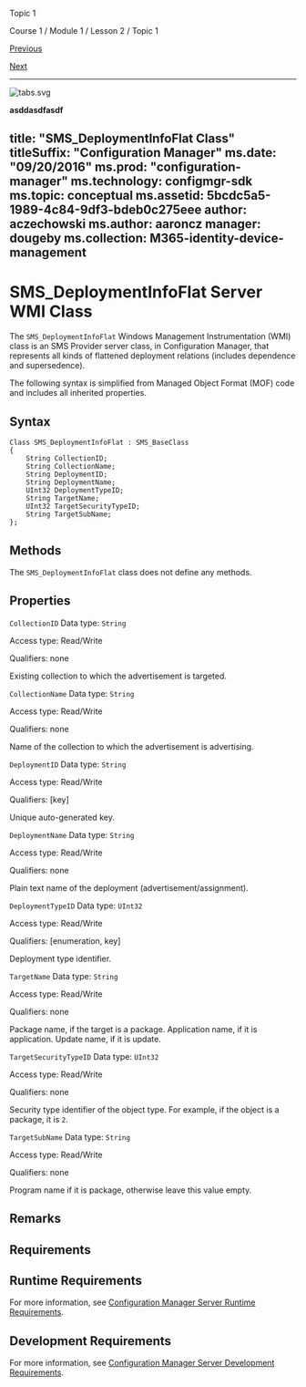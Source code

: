 Topic 1

Course 1 / Module 1 / Lesson 2 / Topic 1

[Previous][]

[Next][]

--------------------

![tabs.svg][]

**asddasdfasdf**

## title: "SMS\_DeploymentInfoFlat Class" titleSuffix: "Configuration Manager" ms.date: "09/20/2016" ms.prod: "configuration-manager" ms.technology: configmgr-sdk ms.topic: conceptual ms.assetid: 5bcdc5a5-1989-4c84-9df3-bdeb0c275eee author: aczechowski ms.author: aaroncz manager: dougeby ms.collection: M365-identity-device-management ##

# SMS\_DeploymentInfoFlat Server WMI Class #

The `SMS_DeploymentInfoFlat` Windows Management Instrumentation (WMI) class is an SMS Provider server class, in Configuration Manager, that represents all kinds of flattened deployment relations (includes dependence and supersedence).

The following syntax is simplified from Managed Object Format (MOF) code and includes all inherited properties.

## Syntax ##

``````````
Class SMS_DeploymentInfoFlat : SMS_BaseClass  
{  
    String CollectionID;  
    String CollectionName;  
    String DeploymentID;  
    String DeploymentName;  
    UInt32 DeploymentTypeID;  
    String TargetName;  
    UInt32 TargetSecurityTypeID;  
    String TargetSubName;  
};
``````````

## Methods ##

The `SMS_DeploymentInfoFlat` class does not define any methods.

## Properties ##

`CollectionID`
Data type: `String`

Access type: Read/Write

Qualifiers: none

Existing collection to which the advertisement is targeted.

`CollectionName`
Data type: `String`

Access type: Read/Write

Qualifiers: none

Name of the collection to which the advertisement is advertising.

`DeploymentID`
Data type: `String`

Access type: Read/Write

Qualifiers: \[key\]

Unique auto-generated key.

`DeploymentName`
Data type: `String`

Access type: Read/Write

Qualifiers: none

Plain text name of the deployment (advertisement/assignment).

`DeploymentTypeID`
Data type: `UInt32`

Access type: Read/Write

Qualifiers: \[enumeration, key\]

Deployment type identifier.

`TargetName`
Data type: `String`

Access type: Read/Write

Qualifiers: none

Package name, if the target is a package. Application name, if it is application. Update name, if it is update.

`TargetSecurityTypeID`
Data type: `UInt32`

Access type: Read/Write

Qualifiers: none

Security type identifier of the object type. For example, if the object is a package, it is `2`.

`TargetSubName`
Data type: `String`

Access type: Read/Write

Qualifiers: none

Program name if it is package, otherwise leave this value empty.

## Remarks ##

## Requirements ##

## Runtime Requirements ##

For more information, see [Configuration Manager Server Runtime Requirements][].

## Development Requirements ##

For more information, see [Configuration Manager Server Development Requirements][].


[Previous]: /content/microsoft-learning/course-1/module-1/lesson-1/topic-4.html
[Next]: /content/microsoft-learning/course-1/module-2/lesson-1/topic-4.html
[tabs.svg]: /content/dam/core-components-examples/library/components/tabs.svg
[Configuration Manager Server Runtime Requirements]: /content/dam/lessons/SCCMDocs/sccm/develop/core/reqs/server-runtime-requirements.md
[Configuration Manager Server Development Requirements]: /content/dam/lessons/SCCMDocs/sccm/develop/core/reqs/server-development-requirements.md